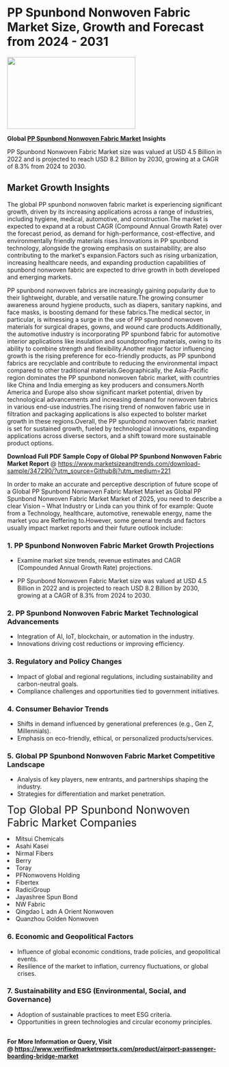 <H1>PP Spunbond Nonwoven Fabric Market Size, Growth and Forecast from 2024 - 2031</H1><img class="aligncenter size-medium wp-image-584254" src="https://thirdeyenews.in/wp-content/uploads/2024/09/Global-Market-Research-300x168.jpeg" alt="" width="300" height="168" /><p><strong>Global&nbsp;<a href="https://www.marketsizeandtrends.com/download-sample/347290/?utm_source=Github8j?utm_medium=221">PP Spunbond Nonwoven Fabric Market</a> Insights</strong></p><p>PP Spunbond Nonwoven Fabric Market size was valued at USD 4.5 Billion in 2022 and is projected to reach USD 8.2 Billion by 2030, growing at a CAGR of 8.3% from 2024 to 2030.</p><p><h2>Market Growth Insights</h2> <p>The global PP spunbond nonwoven fabric market is experiencing significant growth, driven by its increasing applications across a range of industries, including hygiene, medical, automotive, and construction.The market is expected to expand at a robust CAGR (Compound Annual Growth Rate) over the forecast period, as demand for high-performance, cost-effective, and environmentally friendly materials rises.Innovations in PP spunbond technology, alongside the growing emphasis on sustainability, are also contributing to the market's expansion.Factors such as rising urbanization, increasing healthcare needs, and expanding production capabilities of spunbond nonwoven fabric are expected to drive growth in both developed and emerging markets.</p> <p>PP spunbond nonwoven fabrics are increasingly gaining popularity due to their lightweight, durable, and versatile nature.The growing consumer awareness around hygiene products, such as diapers, sanitary napkins, and face masks, is boosting demand for these fabrics.The medical sector, in particular, is witnessing a surge in the use of PP spunbond nonwoven materials for surgical drapes, gowns, and wound care products.Additionally, the automotive industry is incorporating PP spunbond fabric for automotive interior applications like insulation and soundproofing materials, owing to its ability to combine strength and flexibility.Another major factor influencing growth is the rising preference for eco-friendly products, as PP spunbond fabrics are recyclable and contribute to reducing the environmental impact compared to other traditional materials.Geographically, the Asia-Pacific region dominates the PP spunbond nonwoven fabric market, with countries like China and India emerging as key producers and consumers.North America and Europe also show significant market potential, driven by technological advancements and increasing demand for nonwoven fabrics in various end-use industries.The rising trend of nonwoven fabric use in filtration and packaging applications is also expected to bolster market growth in these regions.Overall, the PP spunbond nonwoven fabric market is set for sustained growth, fueled by technological innovations, expanding applications across diverse sectors, and a shift toward more sustainable product options.<p><span class=""><strong>Download Full PDF Sample Copy of Global PP Spunbond Nonwoven Fabric Market Report</strong> @ <a href="https://www.marketsizeandtrends.com/download-sample/347290/?utm_source=Github8j?utm_medium=221" target="_blank">https://www.marketsizeandtrends.com/download-sample/347290/?utm_source=Github8j?utm_medium=221</a></span></p><p>In order to make an accurate and perceptive description of future scope of a Global&nbsp;PP Spunbond Nonwoven Fabric Market Market as Global&nbsp;PP Spunbond Nonwoven Fabric Market Market of 2025, you need to describe a clear Vision &ndash; What Industry or Linda can you think of for example: Quote from a Technology, healthcare, automotive, renewable energy, name the market you are Reffering to.However, some general trends and factors usually impact market reports and their future outlook include:</p><h3>1.&nbsp;<strong>PP Spunbond Nonwoven Fabric Market Growth Projections</strong></h3><ul><li>Examine market size trends, revenue estimates and CAGR (Compounded Annual Growth Rate) projections.</li><li><p>PP Spunbond Nonwoven Fabric Market size was valued at USD 4.5 Billion in 2022 and is projected to reach USD 8.2 Billion by 2030, growing at a CAGR of 8.3% from 2024 to 2030.</p></li></ul><h3>2.&nbsp;<strong>PP Spunbond Nonwoven Fabric Market Technological Advancements</strong></h3><ul><li>Integration of AI, IoT, blockchain, or automation in the industry.</li><li>Innovations driving cost reductions or improving efficiency.</li></ul><h3>3.&nbsp;<strong>Regulatory and Policy Changes</strong></h3><ul><li>Impact of global and regional regulations, including sustainability and carbon-neutral goals.</li><li>Compliance challenges and opportunities tied to government initiatives.</li></ul><h3>4.&nbsp;<strong>Consumer Behavior Trends</strong></h3><ul><li>Shifts in demand influenced by generational preferences (e.g., Gen Z, Millennials).</li><li>Emphasis on eco-friendly, ethical, or personalized products/services.</li></ul><h3>5.&nbsp;<strong>Global PP Spunbond Nonwoven Fabric Market Competitive Landscape</strong></h3><ul><li>Analysis of key players, new entrants, and partnerships shaping the industry.</li><li>Strategies for differentiation and market penetration.</li></ul><p data-pm-slice="1 1 []"><span style="color: inherit; font-family: inherit; font-size: 25px;">Top Global PP Spunbond Nonwoven Fabric Market Companies</span></p><div class="" data-test-id=""><p><li>Mitsui Chemicals</li><li> Asahi Kasei</li><li> Nirmal Fibers</li><li> Berry</li><li> Toray</li><li> PFNonwovens Holding</li><li> Fibertex</li><li> RadiciGroup</li><li> Jayashree Spun Bond</li><li> NW Fabric</li><li> Qingdao L adn A Orient Nonwoven</li><li> Quanzhou Golden Nonwoven</li></p></div><h3>6.&nbsp;<strong>Economic and Geopolitical Factors</strong></h3><ul><li>Influence of global economic conditions, trade policies, and geopolitical events.</li><li>Resilience of the market to inflation, currency fluctuations, or global crises.</li></ul><h3>7.&nbsp;<strong>Sustainability and ESG (Environmental, Social, and Governance)</strong></h3><ul><li>Adoption of sustainable practices to meet ESG criteria.</li><li>Opportunities in green technologies and circular economy principles.</li></ul><h2><strong style="font-size: 14px;">For More Information or Query, Visit @&nbsp;</strong><a style="background-color: #ffffff; font-size: 14px;" href="https://www.marketsizeandtrends.com/report/pp-spunbond-nonwoven-fabric-market/" target="_blank">https://www.verifiedmarketreports.com/product/airport-passenger-boarding-bridge-market</a></h2>